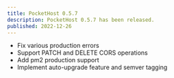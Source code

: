 ```yaml
---
title: PocketHost 0.5.7
description: PocketHost 0.5.7 has been released.
published: 2022-12-26
---
```


- Fix various production errors
- Support PATCH and DELETE CORS operations
- Add pm2 production support
- Implement auto-upgrade feature and semver tagging
